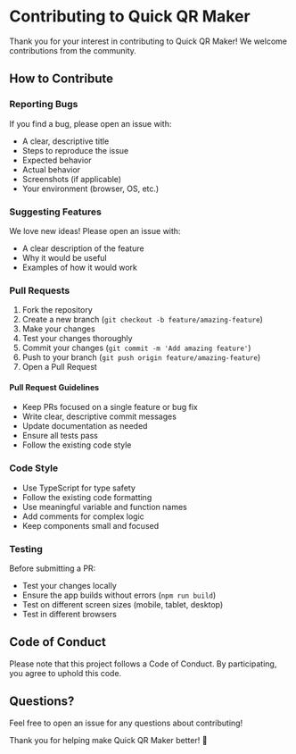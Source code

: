 # Contributing to Quick QR Maker

Thank you for your interest in contributing to Quick QR Maker! We welcome contributions from the community.

## How to Contribute

### Reporting Bugs

If you find a bug, please open an issue with:
- A clear, descriptive title
- Steps to reproduce the issue
- Expected behavior
- Actual behavior
- Screenshots (if applicable)
- Your environment (browser, OS, etc.)

### Suggesting Features

We love new ideas! Please open an issue with:
- A clear description of the feature
- Why it would be useful
- Examples of how it would work

### Pull Requests

1. Fork the repository
2. Create a new branch (`git checkout -b feature/amazing-feature`)
3. Make your changes
4. Test your changes thoroughly
5. Commit your changes (`git commit -m 'Add amazing feature'`)
6. Push to your branch (`git push origin feature/amazing-feature`)
7. Open a Pull Request

#### Pull Request Guidelines

- Keep PRs focused on a single feature or bug fix
- Write clear, descriptive commit messages
- Update documentation as needed
- Ensure all tests pass
- Follow the existing code style

### Code Style

- Use TypeScript for type safety
- Follow the existing code formatting
- Use meaningful variable and function names
- Add comments for complex logic
- Keep components small and focused

### Testing

Before submitting a PR:
- Test your changes locally
- Ensure the app builds without errors (`npm run build`)
- Test on different screen sizes (mobile, tablet, desktop)
- Test in different browsers

## Code of Conduct

Please note that this project follows a Code of Conduct. By participating, you agree to uphold this code.

## Questions?

Feel free to open an issue for any questions about contributing!

Thank you for helping make Quick QR Maker better! 🎉
